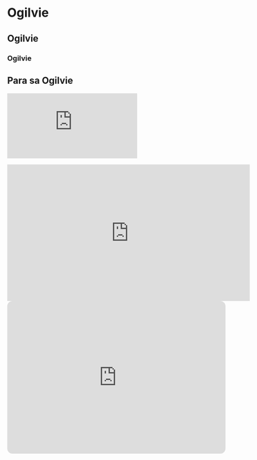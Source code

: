 # Ogilvie
## Ogilvie
### Ogilvie
Para sa **Ogilvie**
---



![How'ls Moving Castle](https://wallpapers.com/wallpapers/howl-s-moving-castle-howl-s-garden-v9pyh62udfomwn5t.html)


                                                                                                                                                                                            
                                                                                                                                                                                            
                                                                                                                                                                                            
                                                                                                                                                                                            
<iframe width="560" height="315" src="https://www.youtube.com/embed/OglmUfkZFeg?si=fyEeG-GgbLJSKVUo" title="YouTube video player" frameborder="0" allow="accelerometer; autoplay; clipboard-write; encrypted-media; gyroscope; picture-in-picture; web-share" allowfullscreen></iframe>          



<iframe style="border-radius:12px" src="https://open.spotify.com/embed/track/2McTSCNNzxgDtAqiuibhPI?utm_source=generator" width="100%" height="352" frameBorder="0" allowfullscreen="" allow="autoplay; clipboard-write; encrypted-media; fullscreen; picture-in-picture" loading="lazy"></iframe>
